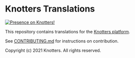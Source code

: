 # Knotters Translations

[![Presence on Knotters!](https://img.shields.io/static/v1?label=Knotters&message=Project&color=12e49d&link=https://knotters.org&style=for-the-badge)](https://knotters.org)

This repository contains translations for the [Knotters platform](https://knotters.org).

See [CONTRIBUTING.md](CONTRIBUTING.md) for instructions on contribution.

Copyright (c) 2021 Knotters. All rights reserved.

